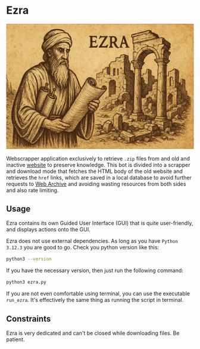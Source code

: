 # Ezra

![](/ezra_preview.png)

Webscrapper application exclusively to retrieve `.zip` files from and old and inactive [website](https://web.archive.org/web/20240222194932/http://brlcenter.org/) to preserve knowledge. This bot is divided into a scrapper and download mode that fetches the HTML body of the old website and retrieves the `href` links, which are saved in a local database to avoid further requests to [Web Archive](https://web.archive.org/) and avoiding wasting resources from both sides and also rate limiting.

## Usage

Ezra contains its own Guided User Interface (GUI) that is quite user-friendly, and displays actions onto the GUI.

Ezra does not use external dependencies. As long as you have `Python 3.12.3` you are good to go. Check you python version like this:

```bash
python3 --version
```

If you have the necessary version, then just run the following command:

```bash
python3 ezra.py
```

If you are not even comfortable using terminal, you can use the executable `run_ezra`. It's effectively the same thing as running the script in terminal.

## Constraints

Ezra is very dedicated and can't be closed while downloading files. Be patient.

